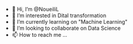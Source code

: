 - 👋 Hi, I’m @NoueiliL
- 👀 I’m interested in Dital transformation
- 🌱 I’m currently learning on "Machine Learning"
- 💞️ I’m looking to collaborate on Data Science
- 📫 How to reach me ...

<!---
NoueiliL/NoueiliL is a ✨ special ✨ repository because its `README.md` (this file) appears on your GitHub profile.
You can click the Preview link to take a look at your changes.
--->
